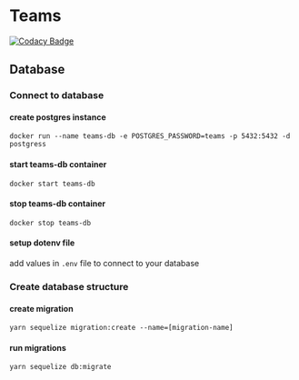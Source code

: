 # Teams

[![Codacy Badge](https://api.codacy.com/project/badge/Grade/7e95bd1064c8458d94eabfa137c79c70)](https://app.codacy.com/manual/Wendlereis/teams-ms?utm_source=github.com&utm_medium=referral&utm_content=Wendlereis/teams-ms&utm_campaign=Badge_Grade_Settings)

## Database

### Connect to database

#### create postgres instance

`docker run --name teams-db -e POSTGRES_PASSWORD=teams -p 5432:5432 -d postgress`

#### start teams-db container

`docker start teams-db`

#### stop teams-db container

`docker stop teams-db`

#### setup dotenv file

add values in `.env` file to connect to your database

### Create database structure

#### create migration

`yarn sequelize migration:create --name=[migration-name]`

#### run migrations

`yarn sequelize db:migrate`